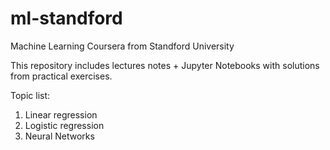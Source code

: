 # ml-standford
Machine Learning Coursera from Standford University

This repository includes lectures notes + Jupyter Notebooks with solutions from practical exercises.

Topic list:
1) Linear regression
2) Logistic regression
3) Neural Networks
